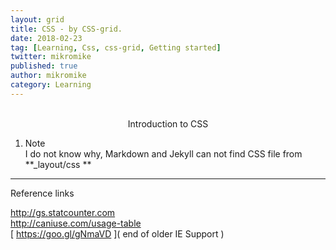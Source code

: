 ```yaml
---
layout: grid
title: CSS - by CSS-grid.
date: 2018-02-23
tag: [Learning, Css, css-grid, Getting started]
twitter: mikromike
published: true
author: mikromike
category: Learning
---
```

<br>
<center> Introduction to CSS </center>

1) Note <br>
I do not know why, Markdown and Jekyll can not
find CSS file from **_layout/css **
<!--more-->
<hr>
Reference links <br>

[ http://gs.statcounter.com ]( http://gs.statcounter.com )  <br>
[ http://caniuse.com/usage-table ]( http://caniuse.com/usage-table ) <br>
[ https://goo.gl/gNmaVD ]( end of older IE Support ) <br>
